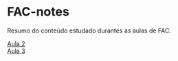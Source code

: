 # FAC-notes

Resumo do conteúdo estudado durantes as aulas de FAC.

[Aula 2](https://github.com/nszchagas/FAC-notes/blob/master/notas_de_aula/Aula2.md) <br>
[Aula 3](https://github.com/nszchagas/FAC-notes/blob/master/notas_de_aula/Aula3.md)
